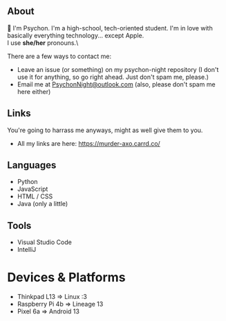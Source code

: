 ## About
👋 I'm Psychon. I'm a high-school, tech-oriented student. I'm in love with basically everything technology... except Apple.\
I use **she/her** pronouns.\

There are a few ways to contact me:
- Leave an issue (or something) on my psychon-night repository (I don't use it for anything, so go right ahead. Just don't spam me, please.)
- Email me at PsychonNight@outlook.com (also, please don't spam me here either)

## Links
You're going to harrass me anyways, might as well give them to you.
- All my links are here: https://murder-axo.carrd.co/

## Languages
- Python
- JavaScript
- HTML / CSS
- Java (only a little)

## Tools
- Visual Studio Code
- IntelliJ

# Devices & Platforms
- Thinkpad L13 => Linux :3
- Raspberry Pi 4b => Lineage 13
- Pixel 6a => Android 13
